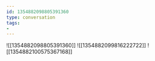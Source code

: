 ```yaml
---
id: 1354882098805391360
type: conversation
tags:
- 
---
```

![[1354882098805391360]]
![[1354882099816222722]]
![[1354882100575367168]]

